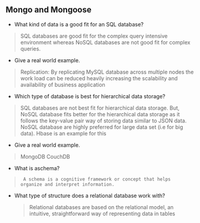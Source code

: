 ## Mongo and Mongoose
- What kind of data is a good fit for an SQL database?
>    SQL databases are good fit for the complex query intensive   environment whereas NoSQL databases are not good fit for complex queries.
- Give a real world example.
>Replication: By replicating MySQL database across multiple nodes the work load can be reduced heavily increasing the scalability and availability of business application
- Which type of database is best for hierarchical data storage?
>SQL databases are not best fit for hierarchical data storage. But, NoSQL database fits better for the hierarchical data storage as it follows the key-value pair way of storing data similar to JSON data. NoSQL database are highly preferred for large data set (i.e for big data). Hbase is an example for this
- Give a real world example.
>MongoDB
>CouchDB
- What is aschema?
>      A schema is a cognitive framework or concept that helps organize and interpret information.

- What type of structure does a relational database work with?

    >    Relational databases are based on the relational model, an intuitive, straightforward way of representing data in tables